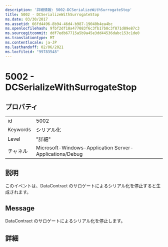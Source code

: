 ```yaml
---
description: '詳細情報: 5002-DCSerializeWithSurrogateStop'
title: 5002 - DCSerializeWithSurrogateStop
ms.date: 03/30/2017
ms.assetid: 66fd4496-8b94-46d4-b987-19040b4ea4bc
ms.openlocfilehash: 9fbf2df18a477083f6c3fb17b8c3f871d89e87c3
ms.sourcegitcommit: ddf7edb67715a5b9a45e3dd44536dabc153c1de0
ms.translationtype: MT
ms.contentlocale: ja-JP
ms.lasthandoff: 02/06/2021
ms.locfileid: "99783548"
---
```

# <a name="5002---dcserializewithsurrogatestop"></a>5002 - DCSerializeWithSurrogateStop

## <a name="properties"></a>プロパティ  
  
|||  
|-|-|  
|id|5002|  
|Keywords|シリアル化|  
|Level|"詳細"|  
|チャネル|Microsoft-Windows-Application Server-Applications/Debug|  
  
## <a name="description"></a>説明  

 このイベントは、DataContract のサロゲートによるシリアル化を停止すると生成されます。  
  
## <a name="message"></a>Message  

 DataContract のサロゲートによるシリアル化を停止します。  
  
## <a name="details"></a>詳細
